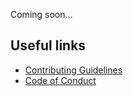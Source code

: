 Coming soon...

## Useful links

* [Contributing Guidelines](https://ggirelli.github.io/gpseqc/contributing)
* [Code of Conduct](https://ggirelli.github.io/gpseqc/code_of_conduct)
